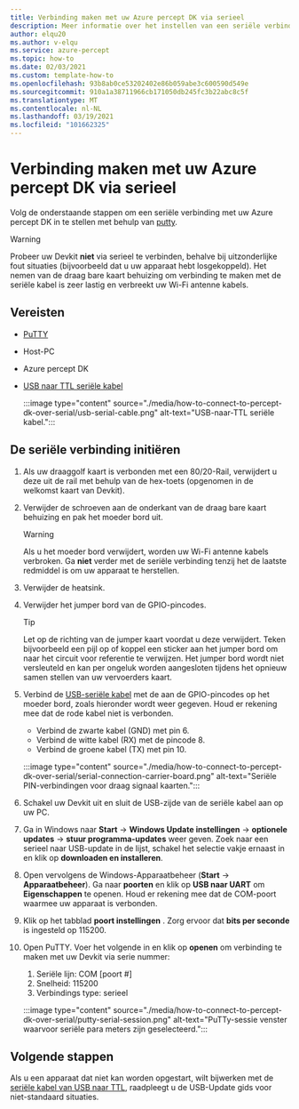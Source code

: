 ```yaml
---
title: Verbinding maken met uw Azure percept DK via serieel
description: Meer informatie over het instellen van een seriële verbinding met uw Azure percept DK met PuTTy en een USB-naar-TTL seriële kabel
author: elqu20
ms.author: v-elqu
ms.service: azure-percept
ms.topic: how-to
ms.date: 02/03/2021
ms.custom: template-how-to
ms.openlocfilehash: 93b8ab0ce53202402e86b059abe3c600590d549e
ms.sourcegitcommit: 910a1a38711966cb171050db245fc3b22abc8c5f
ms.translationtype: MT
ms.contentlocale: nl-NL
ms.lasthandoff: 03/19/2021
ms.locfileid: "101662325"
---
```

# <a name="connect-to-your-azure-percept-dk-over-serial"></a>Verbinding maken met uw Azure percept DK via serieel

Volg de onderstaande stappen om een seriële verbinding met uw Azure percept DK in te stellen met behulp van [putty](https://www.chiark.greenend.org.uk/~sgtatham/putty/latest.html).

> [!WARNING]
> Probeer uw Devkit **niet** via serieel te verbinden, behalve bij uitzonderlijke fout situaties (bijvoorbeeld dat u uw apparaat hebt losgekoppeld). Het nemen van de draag bare kaart behuizing om verbinding te maken met de seriële kabel is zeer lastig en verbreekt uw Wi-Fi antenne kabels.

## <a name="prerequisites"></a>Vereisten

- [PuTTY](https://www.chiark.greenend.org.uk/~sgtatham/putty/latest.html)
- Host-PC
- Azure percept DK
- [USB naar TTL seriële kabel](https://www.adafruit.com/product/954)

    :::image type="content" source="./media/how-to-connect-to-percept-dk-over-serial/usb-serial-cable.png" alt-text="USB-naar-TTL seriële kabel.":::

## <a name="initiate-the-serial-connection"></a>De seriële verbinding initiëren

1. Als uw draaggolf kaart is verbonden met een 80/20-Rail, verwijdert u deze uit de rail met behulp van de hex-toets (opgenomen in de welkomst kaart van Devkit).

1. Verwijder de schroeven aan de onderkant van de draag bare kaart behuizing en pak het moeder bord uit.

    > [!WARNING]
    > Als u het moeder bord verwijdert, worden uw Wi-Fi antenne kabels verbroken. Ga **niet** verder met de seriële verbinding tenzij het de laatste redmiddel is om uw apparaat te herstellen.

1. Verwijder de heatsink.

1. Verwijder het jumper bord van de GPIO-pincodes.

    > [!TIP]
    > Let op de richting van de jumper kaart voordat u deze verwijdert. Teken bijvoorbeeld een pijl op of koppel een sticker aan het jumper bord om naar het circuit voor referentie te verwijzen. Het jumper bord wordt niet versleuteld en kan per ongeluk worden aangesloten tijdens het opnieuw samen stellen van uw vervoerders kaart.

1. Verbind de [USB-seriële kabel](https://www.adafruit.com/product/954) met de aan de GPIO-pincodes op het moeder bord, zoals hieronder wordt weer gegeven. Houd er rekening mee dat de rode kabel niet is verbonden.

    - Verbind de zwarte kabel (GND) met pin 6.
    - Verbind de witte kabel (RX) met de pincode 8.
    - Verbind de groene kabel (TX) met pin 10.

    :::image type="content" source="./media/how-to-connect-to-percept-dk-over-serial/serial-connection-carrier-board.png" alt-text="Seriële PIN-verbindingen voor draag signaal kaarten.":::

1. Schakel uw Devkit uit en sluit de USB-zijde van de seriële kabel aan op uw PC.

1. Ga in Windows naar **Start**  ->  **Windows Update instellingen**  ->  **optionele updates**  ->  **stuur programma-updates** weer geven. Zoek naar een serieel naar USB-update in de lijst, schakel het selectie vakje ernaast in en klik op **downloaden en installeren**.  

1. Open vervolgens de Windows-Apparaatbeheer (**Start**  ->  **Apparaatbeheer**). Ga naar **poorten** en klik op **USB naar UART** om **Eigenschappen** te openen. Houd er rekening mee dat de COM-poort waarmee uw apparaat is verbonden.

1. Klik op het tabblad **poort instellingen** . Zorg ervoor dat **bits per seconde** is ingesteld op 115200.

1. Open PuTTY. Voer het volgende in en klik op **openen** om verbinding te maken met uw Devkit via serie nummer:

    1. Seriële lijn: COM [poort #]
    1. Snelheid: 115200
    1. Verbindings type: serieel

    :::image type="content" source="./media/how-to-connect-to-percept-dk-over-serial/putty-serial-session.png" alt-text="PuTTy-sessie venster waarvoor seriële para meters zijn geselecteerd.":::

## <a name="next-steps"></a>Volgende stappen

Als u een apparaat dat niet kan worden opgestart, wilt bijwerken met de [seriële kabel van USB naar TTL](https://www.adafruit.com/product/954), raadpleegt u de USB-Update gids voor niet-standaard situaties.

[comment]: # (Voeg indien beschikbaar een koppeling naar de USB-Update gids toe.)